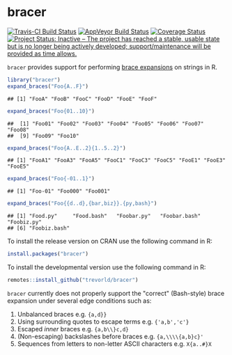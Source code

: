 bracer
======

[![Travis-CI Build Status](https://travis-ci.org/trevorld/bracer.png?branch=master)](https://travis-ci.org/trevorld/bracer)
[![AppVeyor Build Status](https://ci.appveyor.com/api/projects/status/github/trevorld/bracer?branch=master&svg=true)](https://ci.appveyor.com/project/trevorld/bracer)
[![Coverage Status](https://img.shields.io/codecov/c/github/trevorld/bracer/master.svg)](https://codecov.io/github/trevorld/bracer?branch=master)
[![Project Status: Inactive – The project has reached a stable, usable state but is no longer being actively developed; support/maintenance will be provided as time allows.](https://www.repostatus.org/badges/latest/inactive.svg)](https://www.repostatus.org/#inactive)

``bracer`` provides support for performing [brace expansions](https://www.gnu.org/savannah-checkouts/gnu/bash/manual/bash.html#Brace-Expansion) on strings in R.


```r
library("bracer")
expand_braces("Foo{A..F}")
```

```
## [1] "FooA" "FooB" "FooC" "FooD" "FooE" "FooF"
```

```r
expand_braces("Foo{01..10}")
```

```
##  [1] "Foo01" "Foo02" "Foo03" "Foo04" "Foo05" "Foo06" "Foo07" "Foo08"
##  [9] "Foo09" "Foo10"
```

```r
expand_braces("Foo{A..E..2}{1..5..2}")
```

```
## [1] "FooA1" "FooA3" "FooA5" "FooC1" "FooC3" "FooC5" "FooE1" "FooE3" "FooE5"
```

```r
expand_braces("Foo{-01..1}")
```

```
## [1] "Foo-01" "Foo000" "Foo001"
```

```r
expand_braces("Foo{{d..d},{bar,biz}}.{py,bash}")
```

```
## [1] "Food.py"     "Food.bash"   "Foobar.py"   "Foobar.bash" "Foobiz.py"  
## [6] "Foobiz.bash"
```

To install the release version on CRAN use the following command in R:


```r
install.packages("bracer")
```

To install the developmental version use the following command in R:


```r
remotes::install_github("trevorld/bracer")
```

``bracer`` currently does not properly support the "correct" (Bash-style) brace expansion under several edge conditions such as:

1. Unbalanced braces e.g. ``{a,d}}``
2. Using surrounding quotes to escape terms e.g. ``{'a,b','c'}``
3. Escaped *inner* braces e.g. ``{a,b\\}c,d}``
4. (Non-escaping) backslashes before braces e.g. ``{a,\\\\{a,b}c}'``
5. Sequences from letters to non-letter ASCII characters e.g. ``X{a..#}X``
